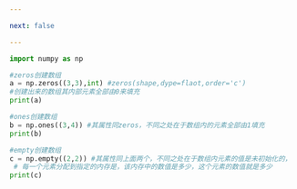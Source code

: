 ```yaml
---

next: false

---
```




<BlogInfo id="577"/>

```python
import numpy as np

#zeros创建数组
a = np.zeros((3,3),int) #zeros(shape,dype=flaot,order='c')
#创建出来的数组其内部元素全部由0来填充
print(a)

#ones创建数组
b = np.ones((3,4)) #其属性同zeros，不同之处在于数组内的元素全部由1填充
print(b)

#empty创建数组
c = np.empty((2,2)) #其属性同上面两个，不同之处在于数组内元素的值是未初始化的，
 # 每一个元素分配到指定的内存是，该内存中的数值是多少，这个元素的数值就是多少
print(c)
```



<ActionBox />
